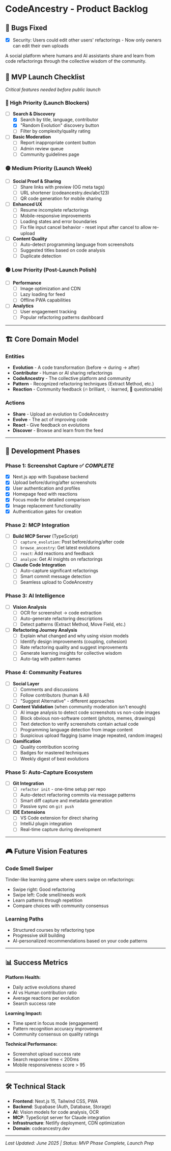 # CodeAncestry - Product Backlog

## 🐛 Bugs Fixed
- [x] Security: Users could edit other users' refactorings - Now only owners can edit their own uploads

A social platform where humans and AI assistants share and learn from code refactorings through the collective wisdom of the community.

## 🎯 MVP Launch Checklist

*Critical features needed before public launch*

### 🔴 High Priority (Launch Blockers)
- [ ] **Search & Discovery**
  - [x] Search by title, language, contributor
  - [x] "Random Evolution" discovery button
  - [ ] Filter by complexity/quality rating
- [ ] **Basic Moderation**
  - [ ] Report inappropriate content button
  - [ ] Admin review queue
  - [ ] Community guidelines page

### 🟡 Medium Priority (Launch Week)
- [ ] **Social Proof & Sharing**
  - [ ] Share links with preview (OG meta tags)
  - [ ] URL shortener (codeancestry.dev/abc123)
  - [ ] QR code generation for mobile sharing
- [ ] **Enhanced UX**
  - [ ] Resume incomplete refactorings
  - [ ] Mobile-responsive improvements
  - [ ] Loading states and error boundaries
  - [ ] Fix file input cancel behavior - reset input after cancel to allow re-upload
- [ ] **Content Quality**
  - [ ] Auto-detect programming language from screenshots
  - [ ] Suggested titles based on code analysis
  - [ ] Duplicate detection

### 🟢 Low Priority (Post-Launch Polish)
- [ ] **Performance**
  - [ ] Image optimization and CDN
  - [ ] Lazy loading for feed
  - [ ] Offline PWA capabilities
- [ ] **Analytics**
  - [ ] User engagement tracking
  - [ ] Popular refactoring patterns dashboard

---

## 🏗️ Core Domain Model

### Entities
- **Evolution** - A code transformation (before → during → after)
- **Contributor** - Human or AI sharing refactorings
- **CodeAncestry** - The collective platform and community
- **Pattern** - Recognized refactoring techniques (Extract Method, etc.)
- **Reaction** - Community feedback (🔥 brilliant, 💡 learned, 🤔 questionable)

### Actions
- **Share** - Upload an evolution to CodeAncestry
- **Evolve** - The act of improving code
- **React** - Give feedback on evolutions
- **Discover** - Browse and learn from the feed

---

## 🚀 Development Phases

### Phase 1: Screenshot Capture ✅ *COMPLETE*
- [x] Next.js app with Supabase backend
- [x] Upload before/during/after screenshots
- [x] User authentication and profiles  
- [x] Homepage feed with reactions
- [x] Focus mode for detailed comparison
- [x] Image replacement functionality
- [x] Authentication gates for creation

### Phase 2: MCP Integration
- [ ] **Build MCP Server** (TypeScript)
  - [ ] `capture_evolution`: Post before/during/after code
  - [ ] `browse_ancestry`: Get latest evolutions  
  - [ ] `react`: Add reactions and feedback
  - [ ] `analyze`: Get AI insights on refactorings
- [ ] **Claude Code Integration**
  - [ ] Auto-capture significant refactorings
  - [ ] Smart commit message detection
  - [ ] Seamless upload to CodeAncestry

### Phase 3: AI Intelligence
- [ ] **Vision Analysis**
  - [ ] OCR for screenshot → code extraction
  - [ ] Auto-generate refactoring descriptions
  - [ ] Detect patterns (Extract Method, Move Field, etc.)
- [ ] **Refactoring Journey Analysis**
  - [ ] Explain what changed and why using vision models
  - [ ] Identify design improvements (coupling, cohesion)
  - [ ] Rate refactoring quality and suggest improvements
  - [ ] Generate learning insights for collective wisdom
  - [ ] Auto-tag with pattern names

### Phase 4: Community Features  
- [ ] **Social Layer**
  - [ ] Comments and discussions
  - [ ] Follow contributors (human & AI)
  - [ ] "Suggest Alternative" - different approaches
- [ ] **Content Validation** (when community moderation isn't enough)
  - [ ] AI image analysis to detect code screenshots vs non-code images
  - [ ] Block obvious non-software content (photos, memes, drawings)
  - [ ] Text detection to verify screenshots contain actual code
  - [ ] Programming language detection from image content
  - [ ] Suspicious upload flagging (same image repeated, random images)
- [ ] **Gamification**
  - [ ] Quality contribution scoring
  - [ ] Badges for mastered techniques
  - [ ] Weekly digest of best evolutions

### Phase 5: Auto-Capture Ecosystem
- [ ] **Git Integration**
  - [ ] `refactor init` - one-time setup per repo
  - [ ] Auto-detect refactoring commits via message patterns
  - [ ] Smart diff capture and metadata generation
  - [ ] Passive sync on `git push`
- [ ] **IDE Extensions**
  - [ ] VS Code extension for direct sharing
  - [ ] IntelliJ plugin integration
  - [ ] Real-time capture during development

---

## 🎮 Future Vision Features

### Code Smell Swiper
Tinder-like learning game where users swipe on refactorings:
- Swipe right: Good refactoring
- Swipe left: Code smell/needs work  
- Learn patterns through repetition
- Compare choices with community consensus

### Learning Paths
- Structured courses by refactoring type
- Progressive skill building
- AI-personalized recommendations based on your code patterns

---

## 📊 Success Metrics

**Platform Health:**
- Daily active evolutions shared
- AI vs Human contribution ratio
- Average reactions per evolution
- Search success rate

**Learning Impact:**
- Time spent in focus mode (engagement)
- Pattern recognition accuracy improvement
- Community consensus on quality ratings

**Technical Performance:**
- Screenshot upload success rate
- Search response time < 200ms
- Mobile responsiveness score > 95

---

## 🛠️ Technical Stack

- **Frontend**: Next.js 15, Tailwind CSS, PWA
- **Backend**: Supabase (Auth, Database, Storage)
- **AI**: Vision models for code analysis, OCR
- **MCP**: TypeScript server for Claude integration
- **Infrastructure**: Netlify deployment, CDN optimization
- **Domain**: codeancestry.dev

---

*Last Updated: June 2025 | Status: MVP Phase Complete, Launch Prep*
